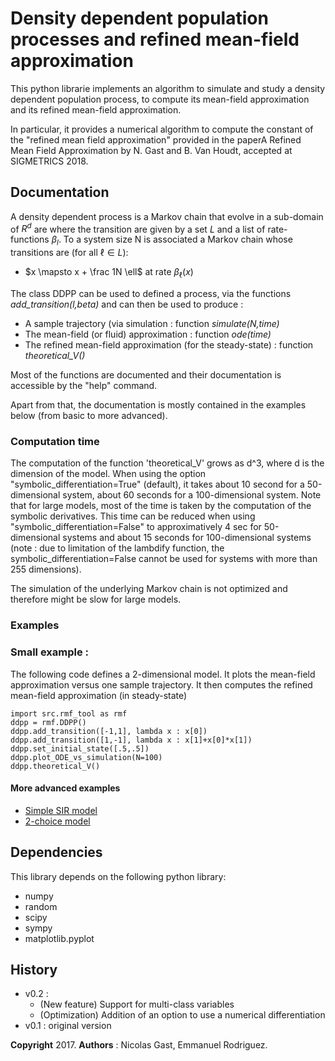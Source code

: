 # Density dependent population processes and refined mean-field approximation


This python librarie implements an algorithm to simulate and study a
density dependent population process, to compute its mean-field
approximation and its refined mean-field approximation.

In particular, it provides a numerical algorithm to compute the constant of the "refined mean field approximation" provided in the paperA Refined Mean Field Approximation [](https://hal.inria.fr/hal-01622054/document) by N. Gast and B. Van Houdt, accepted at SIGMETRICS 2018. 


## Documentation

A density dependent process is a Markov chain that evolve in a sub-domain of $R^d$ are where the transition are given by a set $L$ and a list of rate-functions $\beta_l$. To a system size N is associated a Markov chain whose transitions are (for all $\ell\in L$):

* $x \mapsto x + \frac 1N \ell$ at rate $\beta_\ell(x)$

The class DDPP can be used to defined a process, via the functions *add_transition(l,beta)* and can then be used to produce :

* A sample trajectory (via simulation : function *simulate(N,time)*
* The mean-field (or fluid) approximation : function *ode(time)*
* The refined mean-field approximation (for the steady-state) : function *theoretical_V()*

Most of the functions are documented and their documentation is
accessible by the "help" command.

Apart from that, the documentation is mostly contained in the examples
below (from basic to more advanced). 

### Computation time

The computation of the function 'theoretical_V' grows as d^3, where d is the dimension of the model. When using the option "symbolic_differentiation=True" (default), it takes about 10 second for a 50-dimensional system, about 60 seconds for a 100-dimensional system. Note that for large models, most of the time is taken by the computation of the symbolic derivatives. This time can be reduced when using "symbolic_differentiation=False" to approximatively 4 sec for 50-dimensional systems and about 15 seconds for 100-dimensional systems (note : due to limitation of the lambdify function, the symbolic_differentiation=False cannot be used for systems with more than 255 dimensions). 

The simulation of the underlying Markov chain is not optimized and therefore might be slow for large models. 

### Examples

### Small example :
The following code defines a 2-dimensional model. It plots the mean-field approximation versus one sample trajectory. It then computes the refined mean-field approximation (in steady-state)

```
import src.rmf_tool as rmf
ddpp = rmf.DDPP()
ddpp.add_transition([-1,1], lambda x : x[0])
ddpp.add_transition([1,-1], lambda x : x[1]+x[0]*x[1])
ddpp.set_initial_state([.5,.5])
ddpp.plot_ODE_vs_simulation(N=100)
ddpp.theoretical_V()
```

#### More advanced examples

* [Simple SIR model](BasicExample_SIR.ipynb)
* [2-choice model](Example_2choice.ipynb) 

## Dependencies

This library depends on the following python library:

* numpy
* random
* scipy
* sympy 
* matplotlib.pyplot

## History

* v0.2 :
  - (New feature) Support for multi-class variables
  - (Optimization) Addition of an option to use a numerical differentiation
* v0.1 : original version 

**Copyright** 2017. **Authors** : Nicolas Gast, Emmanuel Rodriguez.
